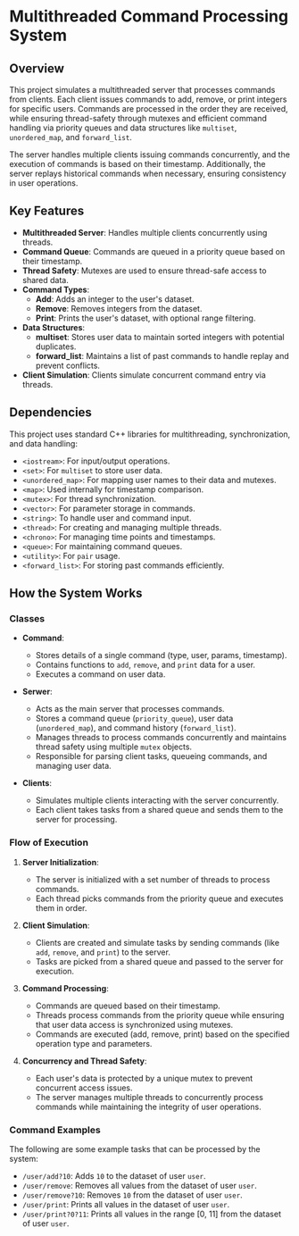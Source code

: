 # Multithreaded Command Processing System

## Overview

This project simulates a multithreaded server that processes commands from clients. Each client issues commands to add, remove, or print integers for specific users. Commands are processed in the order they are received, while ensuring thread-safety through mutexes and efficient command handling via priority queues and data structures like `multiset`, `unordered_map`, and `forward_list`.

The server handles multiple clients issuing commands concurrently, and the execution of commands is based on their timestamp. Additionally, the server replays historical commands when necessary, ensuring consistency in user operations.

## Key Features
- **Multithreaded Server**: Handles multiple clients concurrently using threads.
- **Command Queue**: Commands are queued in a priority queue based on their timestamp.
- **Thread Safety**: Mutexes are used to ensure thread-safe access to shared data.
- **Command Types**:
  - **Add**: Adds an integer to the user's dataset.
  - **Remove**: Removes integers from the dataset.
  - **Print**: Prints the user's dataset, with optional range filtering.
- **Data Structures**:
  - **multiset**: Stores user data to maintain sorted integers with potential duplicates.
  - **forward_list**: Maintains a list of past commands to handle replay and prevent conflicts.
- **Client Simulation**: Clients simulate concurrent command entry via threads.

## Dependencies

This project uses standard C++ libraries for multithreading, synchronization, and data handling:
- `<iostream>`: For input/output operations.
- `<set>`: For `multiset` to store user data.
- `<unordered_map>`: For mapping user names to their data and mutexes.
- `<map>`: Used internally for timestamp comparison.
- `<mutex>`: For thread synchronization.
- `<vector>`: For parameter storage in commands.
- `<string>`: To handle user and command input.
- `<thread>`: For creating and managing multiple threads.
- `<chrono>`: For managing time points and timestamps.
- `<queue>`: For maintaining command queues.
- `<utility>`: For `pair` usage.
- `<forward_list>`: For storing past commands efficiently.

## How the System Works

### Classes

- **Command**:
  - Stores details of a single command (type, user, params, timestamp).
  - Contains functions to `add`, `remove`, and `print` data for a user.
  - Executes a command on user data.

- **Serwer**:
  - Acts as the main server that processes commands.
  - Stores a command queue (`priority_queue`), user data (`unordered_map`), and command history (`forward_list`).
  - Manages threads to process commands concurrently and maintains thread safety using multiple `mutex` objects.
  - Responsible for parsing client tasks, queueing commands, and managing user data.

- **Clients**:
  - Simulates multiple clients interacting with the server concurrently.
  - Each client takes tasks from a shared queue and sends them to the server for processing.

### Flow of Execution

1. **Server Initialization**:
   - The server is initialized with a set number of threads to process commands.
   - Each thread picks commands from the priority queue and executes them in order.
   
2. **Client Simulation**:
   - Clients are created and simulate tasks by sending commands (like `add`, `remove`, and `print`) to the server.
   - Tasks are picked from a shared queue and passed to the server for execution.

3. **Command Processing**:
   - Commands are queued based on their timestamp.
   - Threads process commands from the priority queue while ensuring that user data access is synchronized using mutexes.
   - Commands are executed (add, remove, print) based on the specified operation type and parameters.

4. **Concurrency and Thread Safety**:
   - Each user's data is protected by a unique mutex to prevent concurrent access issues.
   - The server manages multiple threads to concurrently process commands while maintaining the integrity of user operations.

### Command Examples

The following are some example tasks that can be processed by the system:

- `/user/add?10`: Adds `10` to the dataset of user `user`.
- `/user/remove`: Removes all values from the dataset of user `user`.
- `/user/remove?10`: Removes `10` from the dataset of user `user`.
- `/user/print`: Prints all values in the dataset of user `user`.
- `/user/print?0?11`: Prints all values in the range [0, 11] from the dataset of user `user`.
